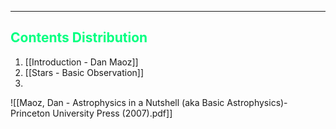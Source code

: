 
<hr>



## <span  style = "color:SpringGreen">Contents Distribution</span>
1. [[Introduction - Dan Maoz]]
2. [[Stars - Basic Observation]]
3. 


![[Maoz, Dan - Astrophysics in a Nutshell (aka Basic Astrophysics)-Princeton University Press (2007).pdf]]